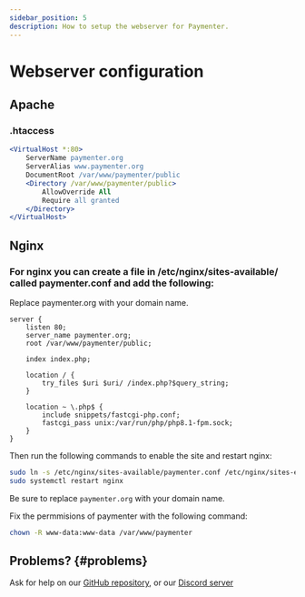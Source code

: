 ```yaml
--- 
sidebar_position: 5
description: How to setup the webserver for Paymenter.
---
```


# Webserver configuration

## **Apache**

### .htaccess

```apache
<VirtualHost *:80>
    ServerName paymenter.org
    ServerAlias www.paymenter.org
    DocumentRoot /var/www/paymenter/public
    <Directory /var/www/paymenter/public>
        AllowOverride All
        Require all granted
    </Directory>
</VirtualHost>
```

## **Nginx**

### For nginx you can create a file in /etc/nginx/sites-available/ called paymenter.conf and add the following:

Replace paymenter.org with your domain name.

```nginx
server {
    listen 80;
    server_name paymenter.org;
    root /var/www/paymenter/public;

    index index.php;

    location / {
        try_files $uri $uri/ /index.php?$query_string;
    }

    location ~ \.php$ {
        include snippets/fastcgi-php.conf;
        fastcgi_pass unix:/var/run/php/php8.1-fpm.sock;
    }
}
```
Then run the following commands to enable the site and restart nginx:

```bash
sudo ln -s /etc/nginx/sites-available/paymenter.conf /etc/nginx/sites-enabled/
sudo systemctl restart nginx
```


Be sure to replace `paymenter.org` with your domain name.

Fix the permmisions of paymenter with the following command:
```bash
chown -R www-data:www-data /var/www/paymenter
```


## Problems? {#problems}

Ask for help on our [GitHub repository](https://github.com/paymenter), or our [Discord server](https://discord.gg/xB4UUT3XQg)